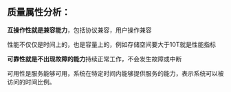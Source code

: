 ## 质量属性分析：

**互操作性就是兼容能力**，包括协议兼容，用户操作兼容

性能不仅仅是时间上的，也是容量上的，例如存储空间要大于10T就是性能指标

**可靠性就是不出现故障的能力**持续正常工作，不会发生故障或中断

可用性是服务能够可用，系统在特定时间内能够提供服务的能力，表示系统可以被访问的时间比例。

